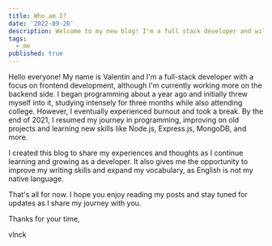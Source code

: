 ```yaml
---
title: Who am I?
date: '2022-09-20'
description: Welcome to my new blog! I'm a full stack developer and will be sharing my journey and thoughts on all things development. Follow along as I document my experiences and insights, and check back for updates on my growth as a developer.
tags:
  - me
published: true
---
```


Hello everyone! My name is Valentín and I'm a full-stack developer with a focus on frontend development, although I'm currently working more on the backend side. I began programming about a year ago and initially threw myself into it, studying intensely for three months while also attending college. However, I eventually experienced burnout and took a break. By the end of 2021, I resumed my journey in programming, improving on old projects and learning new skills like Node.js, Express.js, MongoDB, and more.

I created this blog to share my experiences and thoughts as I continue learning and growing as a developer. It also gives me the opportunity to improve my writing skills and expand my vocabulary, as English is not my native language.

That's all for now. I hope you enjoy reading my posts and stay tuned for updates as I share my journey with you.

Thanks for your time,

vlnck
